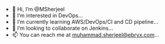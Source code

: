 - 👋 Hi, I’m @MSherjeel
- 👀 I’m interested in DevOps...
- 🌱 I’m currently learning AWS/DevOps/CI and CD pipeline...
- 💞️ I’m looking to collaborate on Jenkins...
- 📫 You can reach me at muhammad.sherjeel@ebryx.com...

<!---
MSherjeel/MSherjeel is a ✨ special ✨ repository because its `README.md` (this file) appears on your GitHub profile.
You can click the Preview link to take a look at your changes.
--->

